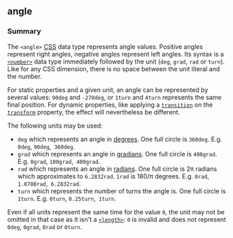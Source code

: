 ## angle

### Summary

The `<angle>` [CSS][0] data type represents angle values. Positive angles represent right angles, negative angles represent left angles. Its syntax is a [`<number>`][1] data type immediately followed by the unit (`deg`, `grad`, `rad` or `turn`). Like for any CSS dimension, there is no space between the unit literal and the number.

For static properties and a given unit, an angle can be represented by several values: `90deg` and `-270deg`, or `1turn` and `4turn` represents the same final position. For dynamic properties, like applying a [`transition`][2] on the [`transform`][3] property, the effect will nevertheless be different.

The following units may be used:

* `deg` which represents an angle in [degrees][4]. One full circle is `360deg`. E.g. `0deg`, `90deg`,` 360deg`.
* `grad` which represents an angle in [gradians][5]. One full circle is `400grad`. E.g. `0grad`, `100grad`,` 400grad`.
* `rad` which represents an angle in [radians][6].  One full circle is 2π radians which approximates to `6.2832rad`. `1rad` is 180/π degrees. E.g. `0rad`, `1.0708rad`,` 6.2832rad`.
* `turn` which represents the number of turns the angle is. One full circle is `1turn`. E.g. `0turn`, `0.25turn`,` 1turn`.

Even if all units represent the same time for the value `0`, the unit may not be omitted in that case as it isn't a [`<length>`][7]: `0` is invalid and does not represent `0deg`, `0grad`, `0rad` or `0turn`.


[0]: https://developer.mozilla.org/en/docs/Web/CSS "CSS"
[1]: https://developer.mozilla.org/en/docs/Web/CSS/number "The documentation about this has not yet been written; please consider contributing!"
[2]: https://developer.mozilla.org/en/docs/Web/CSS/transition "The CSS transition property is a shorthand property for transition-property, transition-duration, transition-timing-function, and transition-delay. It allows to define the transition between two states of an element. Different states may be defined using pseudo-classes like :hover or :active or dynamically set using JavaScript."
[3]: https://developer.mozilla.org/en/docs/Web/CSS/transform "The CSS transform property lets you modify the coordinate space of the CSS visual formatting model. Using it, elements can be translated, rotated, scaled, and skewed according to the values set."
[4]: http://en.wikipedia.org/wiki/Degree_%28angle%29 "http://en.wikipedia.org/wiki/Degree_%28angle%29"
[5]: http://en.wikipedia.org/wiki/Gradian "http://en.wikipedia.org/wiki/Gradian"
[6]: http://en.wikipedia.org/wiki/Radian "http://en.wikipedia.org/wiki/Radian"
[7]: https://developer.mozilla.org/en/docs/Web/CSS/length "The documentation about this has not yet been written; please consider contributing!"